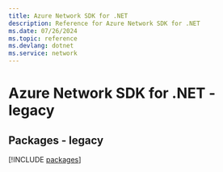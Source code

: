 ```yaml
---
title: Azure Network SDK for .NET
description: Reference for Azure Network SDK for .NET
ms.date: 07/26/2024
ms.topic: reference
ms.devlang: dotnet
ms.service: network
---
```

# Azure Network SDK for .NET - legacy
## Packages - legacy
[!INCLUDE [packages](network-index.md)]
